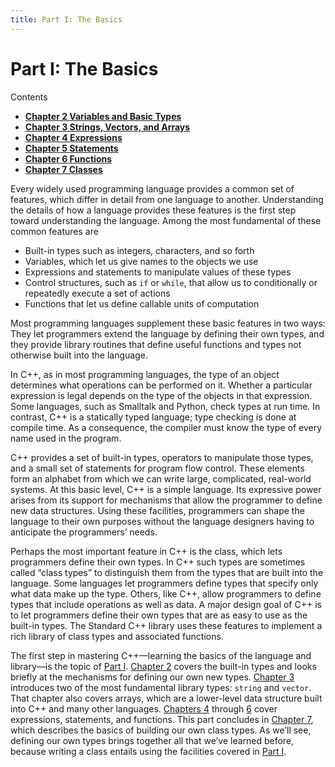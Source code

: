```yaml
---
title: Part I: The Basics
---
```


<h1 id="filepos278698">Part I: The Basics</h1>
<p>Contents</p><ul><li><strong><a href="020-chapter_2._variables_and_basic_types.html#filepos284544">Chapter 2 Variables and Basic Types</a></strong></li><li><strong><a href="029-chapter_3._strings_vectors_and_arrays.html#filepos633734">Chapter 3 Strings, Vectors, and Arrays</a></strong></li><li><strong><a href="038-chapter_4._expressions.html#filepos995349">Chapter 4 Expressions</a></strong></li><li><strong><a href="053-chapter_5._statements.html#filepos1230677">Chapter 5 Statements</a></strong></li><li><strong><a href="062-chapter_6._functions.html#filepos1412784">Chapter 6 Functions</a></strong></li><li><strong><a href="072-chapter_7._classes.html#filepos1741323">Chapter 7 Classes</a></strong></li></ul>

<p>Every widely used programming language provides a common set of features, which differ in detail from one language to another. Understanding the details of how a language provides these features is the first step toward understanding the language. Among the most fundamental of these common features are</p>
<ul><li>Built-in types such as integers, characters, and so forth</li><li>Variables, which let us give names to the objects we use</li><li>Expressions and statements to manipulate values of these types</li><li>Control structures, such as <code>if</code> or <code>while</code>, that allow us to conditionally or repeatedly execute a set of actions</li><li>Functions that let us define callable units of computation</li></ul>

<p>Most programming languages supplement these basic features in two ways: They let programmers extend the language by defining their own types, and they provide library routines that define useful functions and types not otherwise built into the language.</p>
<p>In C++, as in most programming languages, the type of an object determines what operations can be performed on it. Whether a particular expression is legal depends on the type of the objects in that expression. Some languages, such as Smalltalk and Python, check types at run time. In contrast, C++ is a statically typed language; type checking is done at compile time. As a consequence, the compiler must know the type of every name used in the program.</p>
<p>C++ provides a set of built-in types, operators to manipulate those types, and a small set of statements for program flow control. These elements form an alphabet from which we can write large, complicated, real-world systems. At this basic level, C++ is a simple language. Its expressive power arises from its support for mechanisms that allow the programmer to define new data structures. Using these facilities, programmers can shape the language to their own purposes without the language designers having to anticipate the programmers’ needs.</p>
<p>Perhaps the most important feature in C++ is the class, which lets programmers define their own types. In C++ such types are sometimes called “class types” to distinguish them from the types that are built into the language. Some languages let programmers define types that specify only what data make up the type. Others, like C++, allow programmers to define types that include operations as well as data. A major design goal of C++ is to let programmers define their own types that are as easy to use as the built-in types. The Standard C++ library uses these features to implement a rich library of class types and associated functions.</p>
<p>The first step in mastering C++—learning the basics of the language and library—is the topic of <a href="019-part_i_the_basics.html#filepos278698">Part I</a>. <a href="020-chapter_2._variables_and_basic_types.html#filepos284544">Chapter 2</a> covers the built-in types and looks briefly at the mechanisms for defining our own new types. <a href="029-chapter_3._strings_vectors_and_arrays.html#filepos633734">Chapter 3</a> introduces two of the most fundamental library types: <code>string</code> and <code>vector</code>. That chapter also covers arrays, which are a lower-level data structure built into C++ and many other languages. <a href="038-chapter_4._expressions.html#filepos995349">Chapters 4</a> through <a href="062-chapter_6._functions.html#filepos1412784">6</a> cover expressions, statements, and functions. This part concludes in <a href="072-chapter_7._classes.html#filepos1741323">Chapter 7</a>, which describes the basics of building our own class types. As we’ll see, defining our own types brings together all that we’ve learned before, because writing a class entails using the facilities covered in <a href="019-part_i_the_basics.html#filepos278698">Part I</a>.</p> 
